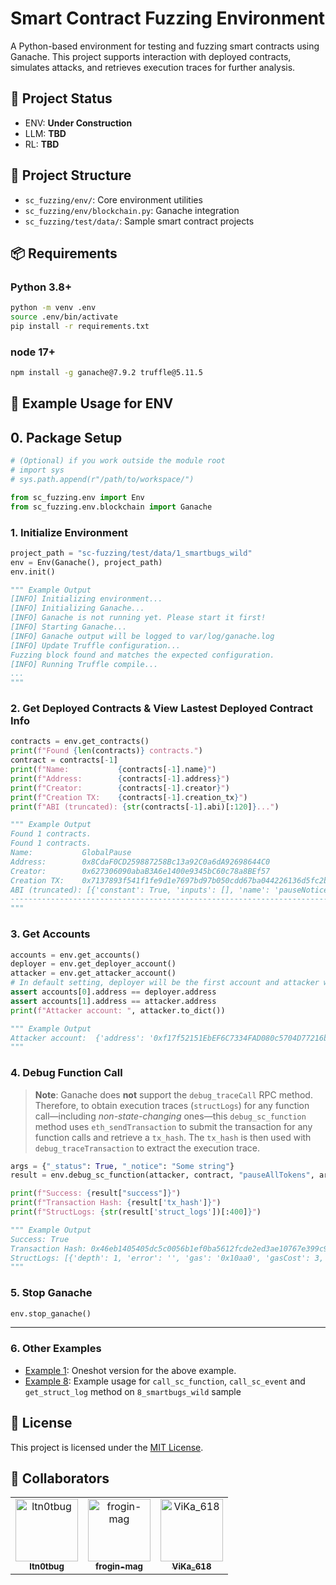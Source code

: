# Smart Contract Fuzzing Environment

A Python-based environment for testing and fuzzing smart contracts using Ganache. This project supports interaction with deployed contracts, simulates attacks, and retrieves execution traces for further analysis.

## 🔧 Project Status

- ENV: **Under Construction**
- LLM: **TBD**
- RL: **TBD**

## 📁 Project Structure

- `sc_fuzzing/env/`: Core environment utilities
- `sc_fuzzing/env/blockchain.py`: Ganache integration
- `sc_fuzzing/test/data/`: Sample smart contract projects

## 📦 Requirements

### Python 3.8+

```bash
python -m venv .env
source .env/bin/activate
pip install -r requirements.txt
```

### node 17+

```bash
npm install -g ganache@7.9.2 truffle@5.11.5
```

## 🚀 Example Usage for ENV

## 0. Package Setup

```python
# (Optional) if you work outside the module root
# import sys
# sys.path.append(r"/path/to/workspace/")

from sc_fuzzing.env import Env
from sc_fuzzing.env.blockchain import Ganache
```

### 1. Initialize Environment

```python
project_path = "sc-fuzzing/test/data/1_smartbugs_wild"
env = Env(Ganache(), project_path)
env.init()

""" Example Output
[INFO] Initializing environment...
[INFO] Initializing Ganache...
[INFO] Ganache is not running yet. Please start it first!
[INFO] Starting Ganache...
[INFO] Ganache output will be logged to var/log/ganache.log
[INFO] Update Truffle configuration...
Fuzzing block found and matches the expected configuration.
[INFO] Running Truffle compile...
...
"""
```

### 2. Get Deployed Contracts & View Lastest Deployed Contract Info

```python
contracts = env.get_contracts()
print(f"Found {len(contracts)} contracts.")
contract = contracts[-1]
print(f"Name:           {contracts[-1].name}")
print(f"Address:        {contracts[-1].address}")
print(f"Creator:        {contracts[-1].creator}")
print(f"Creation TX:    {contracts[-1].creation_tx}")
print(f"ABI (truncated): {str(contracts[-1].abi)[:120]}...")

""" Example Output
Found 1 contracts.
Found 1 contracts.
Name:           GlobalPause
Address:        0x8CdaF0CD259887258Bc13a92C0a6dA92698644C0
Creator:        0x627306090abaB3A6e1400e9345bC60c78a8BEf57
Creation TX:    0x7137893f541f1fe9d1e7697bd97b050cdd67ba044226136d5fc2b69447fd3510
ABI (truncated): [{'constant': True, 'inputs': [], 'name': 'pauseNotice', 'outputs': [{'name': '', 'type': 'string'}], 'payable': False, ...
----------------------------------------------------------------------------------------------------
"""
```

### 3. Get Accounts

```python
accounts = env.get_accounts()
deployer = env.get_deployer_account()
attacker = env.get_attacker_account()
# In default setting, deployer will be the first account and attacker will the second account.
assert accounts[0].address == deployer.address
assert accounts[1].address == attacker.address
print(f"Attacker account: ", attacker.to_dict())

""" Example Output
Attacker account:  {'address': '0xf17f52151EbEF6C7334FAD080c5704D77216b732', 'private_key': HexBytes('0xae6ae8e5ccbfb04590405997ee2d52d2b330726137b875053c36d94e974d162f'), 'balance': 1000000000000000000000, 'nonce': 0}
"""
```

### 4. Debug Function Call
> **Note**: Ganache does **not** support the `debug_traceCall` RPC method. Therefore, to obtain execution traces (`structLogs`) for any function call—including *non-state-changing* ones—this `debug_sc_function` method uses `eth_sendTransaction` to submit the transaction for any function calls and retrieve a `tx_hash`. The `tx_hash` is then used with `debug_traceTransaction` to extract the execution trace.

```python
args = {"_status": True, "_notice": "Some string"}
result = env.debug_sc_function(attacker, contract, "pauseAllTokens", args)

print(f"Success: {result["success"]}")
print(f"Transaction Hash: {result['tx_hash']}")
print(f"StructLogs: {str(result['struct_logs'])[:400]}")

""" Example Output
Success: True
Transaction Hash: 0x46eb1405405dc5c0056b1ef0ba5612fcde2ed3ae10767e399c96236955419559
StructLogs: [{'depth': 1, 'error': '', 'gas': '0x10aa0', 'gasCost': 3, 'memory': [], 'op': 'PUSH1', 'pc': 0, 'stack': [], 'storage': {}}, {'depth': 1, 'error': '', 'gas': '0x10a9d', 'gasCost': 3, 'memory': [], 'op': 'PUSH1', 'pc': 2, 'stack': ['0000000000000000000000000000000000000000000000000000000000000080'], 'storage': {}}, {'depth': 1, 'error': '', 'gas': '0x10a9a', 'gasCost': 12, 'memory': ['000000000000..
"""
```

### 5. Stop Ganache

```python
env.stop_ganache()
```

---

### 6. Other Examples

- [Example 1](example1.py): Oneshot version for the above example.
- [Example 8](example8.py): Example usage for `call_sc_function`, `call_sc_event` and `get_struct_log` method on `8_smartbugs_wild` sample

## 📝 License

This project is licensed under the [MIT License](LICENSE).

## 🤝 Collaborators

<table>
  <tr>
    <td align="center">
      <a href="https://github.com/ltn0tbug/">
        <img src="https://avatars.githubusercontent.com/u/71972700?v=4" width="100px;" alt="ltn0tbug"/><br />
        <sub><b>ltn0tbug</b></sub>
      </a>
      <br />
      <!-- 💻 Project Lead -->
    </td>
    <td align="center">
      <a href="https://github.com/frogin-mag">
        <img src="https://avatars.githubusercontent.com/u/101979911?v=4" width="100px;" alt="frogin-mag"/><br />
        <sub><b>frogin-mag</b></sub>
      </a>
      <br />
      <!-- ⚙️ Blockchain Integration -->
    </td>
    <td align="center">
      <a href="https://github.com/hovikhanh">
        <img src="https://avatars.githubusercontent.com/u/85947145?v=4" width="100px;" alt="ViKa_618"/><br />
        <sub><b>ViKa_618</b></sub>
      </a>
      <br />
      <!-- 🧪 Testing & Examples -->
    </td>
  </tr>
</table>
